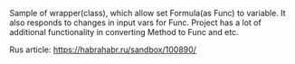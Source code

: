 Sample of wrapper(class), which allow set Formula(as Func) to variable. It also responds to changes in input vars for Func. Project has a lot of additional functionality in converting Method to Func and etc.

Rus article: https://habrahabr.ru/sandbox/100890/
